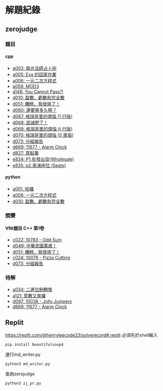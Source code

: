
# 解題紀錄

## zerojudge 

### 題目

#### cpp

- [a003: 兩光法師占卜術](./zerojudge/a003/)
- [a005: Eva 的回家作業](./zerojudge/a005/)
- [a006: 一元二次方程式](./zerojudge/a006/)
- [a058: MOD3](./zerojudge/a058/)
- [a148: You Cannot Pass?!](./zerojudge/a148/)
- [d010: 盈數、虧數和完全數](./zerojudge/d010/)
- [d051: 糟糕，我發燒了！](./zerojudge/d051/)
- [d060: 還要等多久啊？](./zerojudge/d051/)
- [d067: 格瑞哥里的煩惱 (1 行版)](./zerojudge/d051/)
- [d068: 該減肥了！](./zerojudge/d068/)
- [d069: 格瑞哥里的煩惱 (t 行版)](./zerojudge/d069/)
- [d070: 格瑞哥里的煩惱 (0 尾版)](./zerojudge/d070/)
- [d073: 分組報告](./zerojudge/d073/)
- [d669: 11677 - Alarm Clock](./zerojudge/d669/)
- [d827: 買鉛筆](./zerojudge/d827/)
- [e834: P1.批發出貨(Wholesale)](./zerojudge/e834/)
- [e835: p2.表演座位 (Seats)](./zerojudge/e835/)

#### python

- [a001. 哈囉](./zerojudge/a001/)
- [a006: 一元二次方程式](./zerojudge/a006/)
- [d010: 盈數、虧數和完全數](./zerojudge/d010/)

### 競賽

#### VNt題目 C++ 第1卷

- [c022: 10783 - Odd Sum](./zerojudge/c022/)
- [d049: 中華民國萬歲！](./zerojudge/d049/)
- [d051: 糟糕，我發燒了！](./zerojudge/d051/)
- [c024: 10079 - Pizza Cutting](./zerojudge/c024/)
- [d073: 分組報告](./zerojudge/d073/)

### 待解

- [a034: 二進位制轉換](https://zerojudge.tw/ShowProblem?problemid=a034)
- [a121: 質數又來囉](https://zerojudge.tw/ShowProblem?problemid=a121)
- [d097: 10038 - Jolly Jumpers](https://zerojudge.tw/ShowProblem?problemid=d097)
- [d669: 11677 - Alarm Clock](https://zerojudge.tw/ShowProblem?problemid=d669)

## Replit
https://replit.com/@henryleecode23/solverecord#.replit
必須先於shell輸入

```
pip install beautifulsoup4
```

運行md_writer.py

```
python3 md_writer.py
```

查詢zerojudge

```
python3 zj_pr.py
```
